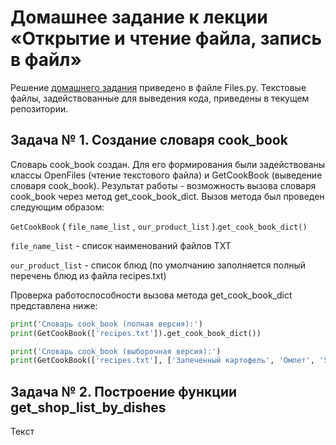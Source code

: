 # Домашнее задание к лекции «Открытие и чтение файла, запись в файл»

Решение [домашнего задания](https://github.com/netology-code/py-homeworks-basic/tree/master/7.files) приведено в файле Files.py. Текстовые файлы, задействованные для выведения кода, приведены в текущем репозитории.

## Задача № 1. Создание словаря cook_book
Словарь cook_book создан. Для его формирования были задействованы классы OpenFiles (чтение текстового файла) и GetCookBook (выведение словаря cook_book). Результат работы - возможность вызова словаря cook_book через метод get_cook_book_dict. Вызов метода был проведен следующим образом:

```GetCookBook``` ( ```file_name_list``` , ```our_product_list``` ).```get_cook_book_dict()```

```file_name_list``` - список наименований файлов TXT

```our_product_list``` - список блюд (по умолчанию заполняется полный перечень блюд из файла recipes.txt)

Проверка работоспособности вызова метода get_cook_book_dict представлена ниже:

```python
print('Словарь cook_book (полная версия):')
print(GetCookBook(['recipes.txt']).get_cook_book_dict())
```
```python
print('Словарь cook_book (выборочная версия):')
print(GetCookBook(['recipes.txt'], ['Запеченный картофель', 'Омлет', 'Утка по-пекински']).get_cook_book_dict())
```

## Задача № 2. Построение функции get_shop_list_by_dishes
Текст


